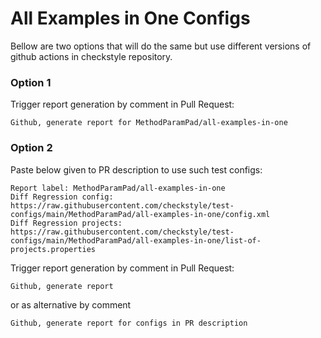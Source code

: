 # All Examples in One Configs

Bellow are two options that will do the same but use different versions
of github actions in checkstyle repository.


### Option 1
Trigger report generation by comment in Pull Request:
```
Github, generate report for MethodParamPad/all-examples-in-one
```

### Option 2

Paste below given to PR description to use such test configs:
```
Report label: MethodParamPad/all-examples-in-one
Diff Regression config: https://raw.githubusercontent.com/checkstyle/test-configs/main/MethodParamPad/all-examples-in-one/config.xml
Diff Regression projects: https://raw.githubusercontent.com/checkstyle/test-configs/main/MethodParamPad/all-examples-in-one/list-of-projects.properties
```

Trigger report generation by comment in Pull Request:
```
Github, generate report
```
or as alternative by comment
```
Github, generate report for configs in PR description
```
